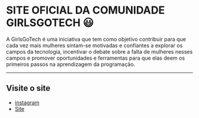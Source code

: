 # SITE OFICIAL DA COMUNIDADE GIRLSGOTECH 😃

A GirlsGoTech é uma iniciativa que tem como objetivo contribuir para que cada vez mais mulheres sintam-se motivadas e confiantes a explorar os campos da tecnologia, incentivar o debate sobre a falta de mulheres nesses campos e promover oportunidades e ferramentas para que elas deem os primeiros passos na aprendizagem da programação.

---

##  Visite o site 
- [instagram](https://www.instagram.com/girlsgotech)
- [Site](https://site)

